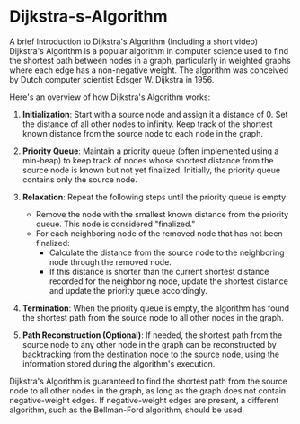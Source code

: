 # Dijkstra-s-Algorithm
A brief Introduction to Dijkstra's Algorithm (Including a short video)
Dijkstra's Algorithm is a popular algorithm in computer science used to find the shortest path between nodes in a graph, particularly in weighted graphs where each edge has a non-negative weight. The algorithm was conceived by Dutch computer scientist Edsger W. Dijkstra in 1956.

Here's an overview of how Dijkstra's Algorithm works:

1. **Initialization**: Start with a source node and assign it a distance of 0. Set the distance of all other nodes to infinity. Keep track of the shortest known distance from the source node to each node in the graph.

2. **Priority Queue**: Maintain a priority queue (often implemented using a min-heap) to keep track of nodes whose shortest distance from the source node is known but not yet finalized. Initially, the priority queue contains only the source node.

3. **Relaxation**: Repeat the following steps until the priority queue is empty:
   - Remove the node with the smallest known distance from the priority queue. This node is considered "finalized."
   - For each neighboring node of the removed node that has not been finalized:
     - Calculate the distance from the source node to the neighboring node through the removed node.
     - If this distance is shorter than the current shortest distance recorded for the neighboring node, update the shortest distance and update the priority queue accordingly.

4. **Termination**: When the priority queue is empty, the algorithm has found the shortest path from the source node to all other nodes in the graph.

5. **Path Reconstruction (Optional)**: If needed, the shortest path from the source node to any other node in the graph can be reconstructed by backtracking from the destination node to the source node, using the information stored during the algorithm's execution.

Dijkstra's Algorithm is guaranteed to find the shortest path from the source node to all other nodes in the graph, as long as the graph does not contain negative-weight edges. If negative-weight edges are present, a different algorithm, such as the Bellman-Ford algorithm, should be used.
